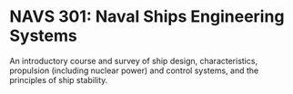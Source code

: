# NAVS 301: Naval Ships Engineering Systems

An introductory course and survey of ship design, characteristics, propulsion (including nuclear power) and control systems, and the principles of ship stability.
